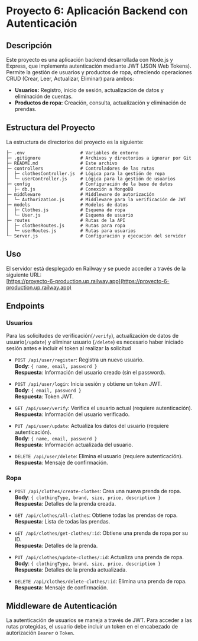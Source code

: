 # Proyecto 6: Aplicación Backend con Autenticación
## Descripción
Este proyecto es una aplicación backend desarrollada con Node.js y Express, que implementa autenticación mediante JWT (JSON Web Tokens). Permite la gestión de usuarios y productos de ropa, ofreciendo operaciones CRUD (Crear, Leer, Actualizar, Eliminar) para ambos:

- **Usuarios:** Registro, inicio de sesión, actualización de datos y eliminación de cuentas.
- **Productos de ropa:** Creación, consulta, actualización y eliminación de prendas.

## Estructura del Proyecto
La estructura de directorios del proyecto es la siguiente:
```
├─ .env                     # Variables de entorno
├─ .gitignore               # Archivos y directorios a ignorar por Git
├─ README.md                # Este archivo
├─ controllers              # Controladores de las rutas
│  ├─ clothesController.js  # Lógica para la gestión de ropa
│  └─ userController.js     # Lógica para la gestión de usuarios
├─ config                   # Configuración de la base de datos
│  ├─ db.js                 # Conexión a MongoDB
├─ middleware               # Middleware de autorización
│  └─ Authorization.js      # Middleware para la verificación de JWT
├─ models                   # Modelos de datos
│  ├─ Clothes.js            # Esquema de ropa
│  └─ User.js               # Esquema de usuario
├─ routes                   # Rutas de la API
│  ├─ clothesRoutes.js      # Rutas para ropa
│  └─ userRoutes.js         # Rutas para usuarios
└─ Server.js                # Configuración y ejecución del servidor
```

## Uso
El servidor está desplegado en Railway y se puede acceder a través de la siguiente URL:  
[https://proyecto-6-production.up.railway.app](https://proyecto-6-production.up.railway.app)

## Endpoints
### Usuarios
Para las solicitudes de verificación(`/verify`), actualización de datos de usuario(`/update`) y eliminar usuario (`/delete`) es necesario haber iniciado sesión antes e incluir el token al realizar la solicitud

- `POST /api/user/register`: Registra un nuevo usuario.  
  **Body**: `{ name, email, password }`  
  **Respuesta**: Información del usuario creado (sin el password).

- `POST /api/user/login`: Inicia sesión y obtiene un token JWT.  
  **Body**: `{ email, password }`  
  **Respuesta**: Token JWT.

- `GET /api/user/verify`: Verifica el usuario actual (requiere autenticación).  
  **Respuesta**: Información del usuario verificado.

- `PUT /api/user/update`: Actualiza los datos del usuario (requiere autenticación).  
  **Body**: `{ name, email, password }`  
  **Respuesta**: Información actualizada del usuario.

- `DELETE /api/user/delete`: Elimina el usuario (requiere autenticación).  
  **Respuesta**: Mensaje de confirmación.

### Ropa

- `POST /api/clothes/create-clothes`: Crea una nueva prenda de ropa.  
  **Body**: `{ clothingType, brand, size, price, description }`  
  **Respuesta**: Detalles de la prenda creada.

- `GET /api/clothes/all-clothes`: Obtiene todas las prendas de ropa.  
  **Respuesta**: Lista de todas las prendas.

- `GET /api/clothes/get-clothes/:id`: Obtiene una prenda de ropa por su ID.  
  **Respuesta**: Detalles de la prenda.

- `PUT /api/clothes/update-clothes/:id`: Actualiza una prenda de ropa.  
  **Body**: `{ clothingType, brand, size, price, description }`  
  **Respuesta**: Detalles de la prenda actualizada.

- `DELETE /api/clothes/delete-clothes/:id`: Elimina una prenda de ropa.  
  **Respuesta**: Mensaje de confirmación.

## Middleware de Autenticación

La autenticación de usuarios se maneja a través de JWT. Para acceder a las rutas protegidas, el usuario debe incluir un token en el encabezado de autorización `Bearer` o `Token`.
